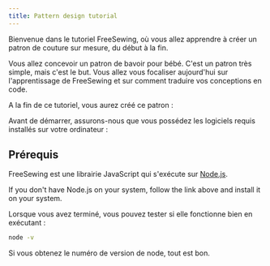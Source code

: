 ```yaml
---
title: Pattern design tutorial
---
```


Bienvenue dans le tutoriel FreeSewing, où vous allez apprendre à créer un patron de couture sur mesure, du début à la fin.

Vous allez concevoir un patron de bavoir pour bébé. C'est un patron très simple, mais c'est le but. Vous allez vous focaliser aujourd'hui sur l'apprentissage de FreeSewing et sur comment traduire vos conceptions en code.

A la fin de ce tutoriel, vous aurez créé ce patron :

<Example pattern="tutorial" part="bib" caption="Your end result" />

Avant de démarrer, assurons-nous que vous possédez les logiciels requis installés sur votre ordinateur :

## Prérequis

FreeSewing est une librairie JavaScript qui s'exécute sur [Node.js](https://nodejs.org/).

If you don't have Node.js on your system, follow the link above and install it on your system.

Lorsque vous avez terminé, vous pouvez tester si elle fonctionne bien en exécutant :

```bash
node -v
```

Si vous obtenez le numéro de version de node, tout est bon.
